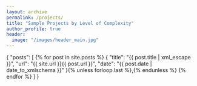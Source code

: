 ```yaml
---
layout: archive
permalink: /projects/
title: "Sample Projects by Level of Complexity"
author_profile: true
header:
  image: "/images/header_main.jpg"
---
```



{
    "posts": [
        {% for post in site.posts %}
        {
            "title": "{{ post.title | xml_escape }}",
            "url": "{{ site.url }}{{ post.url }}",
            "date": "{{ post.date | date_to_xmlschema }}"
        }{% unless forloop.last %},{% endunless %}
        {% endfor %}
    ]
}
